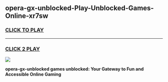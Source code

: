 
## opera-gx-unblocked-Play-Unblocked-Games-Online-xr7sw
<h3>
<a href="https://premium76.site?title=opera-gx-unblocked&ref=25A">CLICK TO PLAY</a></h3>
<hr>

<h3>
<a href="https://premium76.site?title=opera-gx-unblocked&ref=25A">CLICK 2 PLAY</a>
  
</h3>

<a href="https://premium76.site?title=opera-gx-unblocked&ref=25A"><img src="https://clearcache.store/games.png"></a>


**opera-gx-unblocked games unblocked: Your Gateway to Fun and Accessible Online Gaming**
